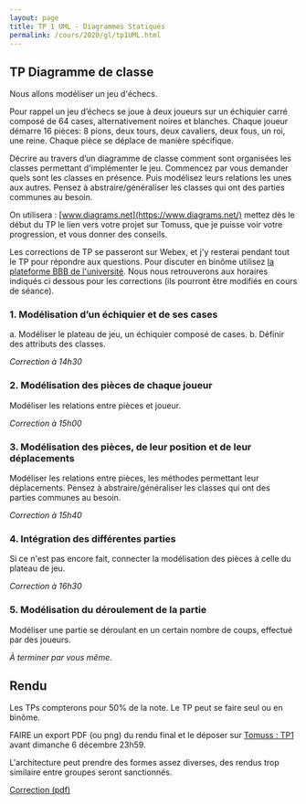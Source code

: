 ```yaml
---
layout: page
title: TP 1 UML - Diagrammes Statiques
permalink: /cours/2020/gl/tp1UML.html
---
```


## TP Diagramme de classe

Nous allons modéliser un jeu d'échecs.

Pour rappel un jeu d’échecs se joue à deux joueurs sur un échiquier carré composé de 64 cases, alternativement noires et blanches. Chaque joueur démarre 16 pièces: 8 pions, deux tours, deux cavaliers, deux fous, un roi, une reine. Chaque pièce se déplace de manière spécifique.

Décrire au travers d’un diagramme de classe comment sont organisées les classes permettant d'implémenter le jeu. Commencez par vous demander quels sont les classes en présence. Puis modélisez leurs relations les unes aux autres. Pensez à abstraire/généraliser les classes qui ont des parties communes au besoin.

On utilisera : [www.diagrams.net](https://www.diagrams.net/) mettez dès le début du TP le lien vers votre projet sur Tomuss, que je puisse voir votre progression, et vous donner des conseils.

Les corrections de TP se passeront sur Webex, et j'y resterai pendant tout le TP pour répondre aux questions. Pour discuter en binôme utilisez [la plateforme BBB de l'université](https://classe-info.univ-lyon1.fr/). Nous nous retrouverons aux horaires indiqués ci dessous pour les corrections (ils pourront être modifiés en cours de séance).

### 1. Modélisation d’un échiquier et de ses cases
a. Modéliser le plateau de jeu, un échiquier composé de cases.
b. Définir des attributs des classes.

*Correction à 14h30*

### 2. Modélisation des pièces de chaque joueur
Modéliser les relations entre pièces et joueur.

*Correction à 15h00*

### 3. Modélisation des pièces, de leur position et de leur déplacements
Modéliser les relations entre pièces, les méthodes permettant leur déplacements.
Pensez à abstraire/généraliser les classes qui ont des parties communes au besoin.

*Correction à 15h40*

### 4. Intégration des différentes parties
Si ce n'est pas encore fait, connecter la modélisation des pièces à celle du plateau de jeu.

*Correction à 16h30*

### 5. Modélisation du déroulement de la partie
Modéliser une partie se déroulant en un certain nombre de coups, effectué par des joueurs.

*À terminer par vous même.*

## Rendu

Les TPs compterons pour 50% de la note. Le TP peut se faire seul ou en binôme.

FAIRE un export PDF (ou png) du rendu final et le déposer sur [Tomuss : TP1](https://tomuss.univ-lyon1.fr/2020/Automne/UE-INF2108M) avant dimanche 6 décembre 23h59.

L'architecture peut prendre des formes assez diverses, des rendus trop similaire entre groupes seront sanctionnés.

[Correction (pdf)](TP1_correction.pdf)
